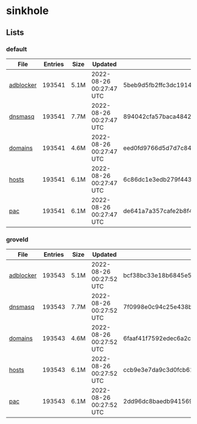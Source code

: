 # sinkhole

## Lists

### default

|File|Entries|Size|Updated|Hash|
|-|-|-|-|-|
|[adblocker](https://raw.githubusercontent.com/groveld/sinkhole/lists/default/adblocker.txt)|193541|5.1M|2022-08-26 00:27:47 UTC|5beb9d5fb2ffc3dc191426493fed9e2d18870e4e54cf633d3d92e3a198714888|
|[dnsmasq](https://raw.githubusercontent.com/groveld/sinkhole/lists/default/dnsmasq.txt)|193541|7.7M|2022-08-26 00:27:47 UTC|894042cfa57baca484219e39b53f8ba66a7d7177b0005d898adfeb49d7c4f251|
|[domains](https://raw.githubusercontent.com/groveld/sinkhole/lists/default/domains.txt)|193541|4.6M|2022-08-26 00:27:47 UTC|eed0fd9766d5d7d7c8421d8e2e398c62314507773a5dc7630f3a08917474d5b3|
|[hosts](https://raw.githubusercontent.com/groveld/sinkhole/lists/default/hosts.txt)|193541|6.1M|2022-08-26 00:27:47 UTC|6c86dc1e3edb279f44376aabd07a8e806ada1589f9733f5bc515a39e846a91af|
|[pac](https://raw.githubusercontent.com/groveld/sinkhole/lists/default/pac.txt)|193541|6.1M|2022-08-26 00:27:47 UTC|de641a7a357cafe2b8f42eb10d8ab94c1d57cd9f5d2df785c35661188282355e|

### groveld

|File|Entries|Size|Updated|Hash|
|-|-|-|-|-|
|[adblocker](https://raw.githubusercontent.com/groveld/sinkhole/lists/groveld/adblocker.txt)|193543|5.1M|2022-08-26 00:27:52 UTC|bcf38bc33e18b6845e5df223216833b6276308506a76bc9fe990eb822101e4b1|
|[dnsmasq](https://raw.githubusercontent.com/groveld/sinkhole/lists/groveld/dnsmasq.txt)|193543|7.7M|2022-08-26 00:27:52 UTC|7f0998e0c94c25e438bac55b4884ee5b0ebfc0b827e2549eb153cda6b8f5bf09|
|[domains](https://raw.githubusercontent.com/groveld/sinkhole/lists/groveld/domains.txt)|193543|4.6M|2022-08-26 00:27:52 UTC|6faaf41f7592edec6a2c7c1333a3385db652dcd1e3a429f521f9118d3a7cc38d|
|[hosts](https://raw.githubusercontent.com/groveld/sinkhole/lists/groveld/hosts.txt)|193543|6.1M|2022-08-26 00:27:52 UTC|ccb9e3e7da9c3d0fcb61f2a5f1c560be50c8562205c8174ecc3e1c8a1b9e3366|
|[pac](https://raw.githubusercontent.com/groveld/sinkhole/lists/groveld/pac.txt)|193543|6.1M|2022-08-26 00:27:52 UTC|2dd96dc8baedb941569b6907747f396a5ad9d4657ca45567793bb020f5046623|
